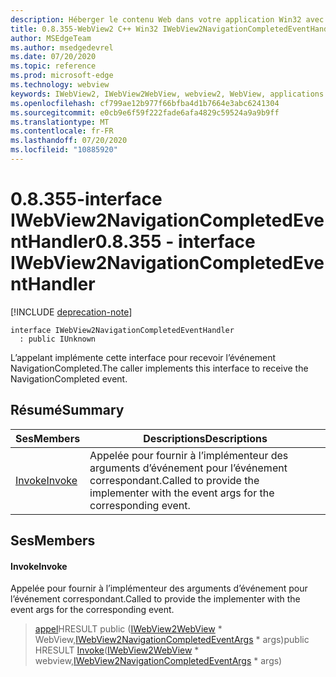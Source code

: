 ```yaml
---
description: Héberger le contenu Web dans votre application Win32 avec le contrôle Microsoft Edge WebView2
title: 0.8.355-WebView2 C++ Win32 IWebView2NavigationCompletedEventHandler
author: MSEdgeTeam
ms.author: msedgedevrel
ms.date: 07/20/2020
ms.topic: reference
ms.prod: microsoft-edge
ms.technology: webview
keywords: IWebView2, IWebView2WebView, webview2, WebView, applications Win32, Win32, Edge
ms.openlocfilehash: cf799ae12b977f66bfba4d1b7664e3abc6241304
ms.sourcegitcommit: e0cb9e6f59f222fade6afa4829c59524a9a9b9ff
ms.translationtype: MT
ms.contentlocale: fr-FR
ms.lasthandoff: 07/20/2020
ms.locfileid: "10885920"
---
```

# <span data-ttu-id="10bdb-104">0.8.355-interface IWebView2NavigationCompletedEventHandler</span><span class="sxs-lookup"><span data-stu-id="10bdb-104">0.8.355 - interface IWebView2NavigationCompletedEventHandler</span></span> 

[!INCLUDE [deprecation-note](../../includes/deprecation-note.md)]

```
interface IWebView2NavigationCompletedEventHandler
  : public IUnknown
```

<span data-ttu-id="10bdb-105">L’appelant implémente cette interface pour recevoir l’événement NavigationCompleted.</span><span class="sxs-lookup"><span data-stu-id="10bdb-105">The caller implements this interface to receive the NavigationCompleted event.</span></span>

## <span data-ttu-id="10bdb-106">Résumé</span><span class="sxs-lookup"><span data-stu-id="10bdb-106">Summary</span></span>

 <span data-ttu-id="10bdb-107">Ses</span><span class="sxs-lookup"><span data-stu-id="10bdb-107">Members</span></span>                        | <span data-ttu-id="10bdb-108">Descriptions</span><span class="sxs-lookup"><span data-stu-id="10bdb-108">Descriptions</span></span>
--------------------------------|---------------------------------------------
[<span data-ttu-id="10bdb-109">Invoke</span><span class="sxs-lookup"><span data-stu-id="10bdb-109">Invoke</span></span>](#invoke) | <span data-ttu-id="10bdb-110">Appelée pour fournir à l’implémenteur des arguments d’événement pour l’événement correspondant.</span><span class="sxs-lookup"><span data-stu-id="10bdb-110">Called to provide the implementer with the event args for the corresponding event.</span></span>

## <span data-ttu-id="10bdb-111">Ses</span><span class="sxs-lookup"><span data-stu-id="10bdb-111">Members</span></span>

#### <span data-ttu-id="10bdb-112">Invoke</span><span class="sxs-lookup"><span data-stu-id="10bdb-112">Invoke</span></span> 

<span data-ttu-id="10bdb-113">Appelée pour fournir à l’implémenteur des arguments d’événement pour l’événement correspondant.</span><span class="sxs-lookup"><span data-stu-id="10bdb-113">Called to provide the implementer with the event args for the corresponding event.</span></span>

> <span data-ttu-id="10bdb-114">[appel](#invoke)HRESULT public ([IWebView2WebView](IWebView2WebView.md) \* WebView,[IWebView2NavigationCompletedEventArgs](IWebView2NavigationCompletedEventArgs.md) \* args)</span><span class="sxs-lookup"><span data-stu-id="10bdb-114">public HRESULT [Invoke](#invoke)([IWebView2WebView](IWebView2WebView.md) \* webview,[IWebView2NavigationCompletedEventArgs](IWebView2NavigationCompletedEventArgs.md) \* args)</span></span>

